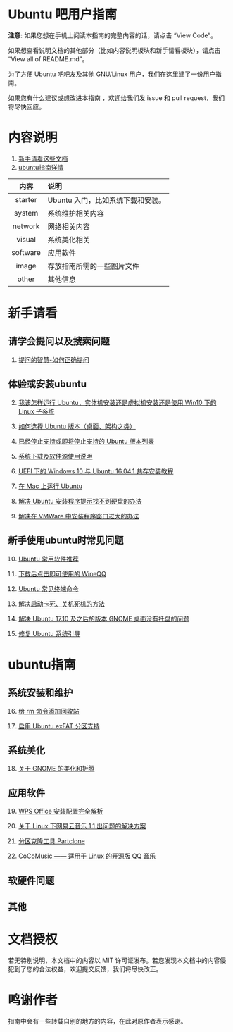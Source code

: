 # Ubuntu 吧用户指南

**注意:** 如果您想在手机上阅读本指南的完整内容的话，请点击 “View Code”。

如果想查看说明文档的其他部分（比如内容说明板块和新手请看板块），请点击 “View all of README.md”。

为了方便 Ubuntu 吧吧友及其他 GNU/Linux 用户，我们在这里建了一份用户指南。

如果您有什么建议或想改进本指南 ，欢迎给我们发 issue 和 pull request，我们将尽快回应。

# 内容说明

1. [新手请看这些文档](#新手请看)
2. [ubuntu指南详情](#ubuntu指南)

|内容|说明|
|:---:|:---|
|starter|Ubuntu 入门，比如系统下载和安装。|
|system|系统维护相关内容|
|network|网络相关内容|
|visual|系统美化相关|
|software|应用软件|
|image|存放指南所需的一些图片文件|
|other|其他信息|

# 新手请看

## 请学会提问以及搜索问题

1. [提问的智慧-如何正确提问](https://github.com/UbuntuBar/userguide/blob/master/other/How-To-Ask-Questions-The-Smart-Way/README-zh_CN.md)

## 体验或安装ubuntu

2. [我该怎样运行 Ubuntu，实体机安装还是虚拟机安装还是使用 Win10 下的 Linux 子系统](https://github.com/UbuntuBar/userguide/blob/master/starter/%E6%88%91%E8%AF%A5%E6%80%8E%E6%A0%B7%E8%BF%90%E8%A1%8CUbuntu%EF%BC%88%E5%AE%9E%E4%BD%93%E6%9C%BA%E3%80%81%E8%99%9A%E6%8B%9F%E6%9C%BA%E8%BF%98%E6%98%AFWin10%E4%B8%8B%E7%9A%84Linux%E5%AD%90%E7%B3%BB%E7%BB%9F%EF%BC%89.md)

3. [如何选择 Ubuntu 版本（桌面、架构之类）](https://github.com/UbuntuBar/userguide/blob/master/starter/%E5%A6%82%E4%BD%95%E9%80%89%E6%8B%A9Ubuntu%E7%89%88%E6%9C%AC%EF%BC%88%E6%A1%8C%E9%9D%A2%E3%80%81%E6%9E%B6%E6%9E%84%E4%B9%8B%E7%B1%BB%EF%BC%89.md)

4. [已经停止支持或即将停止支持的 Ubuntu 版本列表](https://github.com/UbuntuBar/userguide/blob/master/starter/%E5%B7%B2%E7%BB%8F%E5%81%9C%E6%AD%A2%E6%94%AF%E6%8C%81%E6%88%96%E5%8D%B3%E5%B0%86%E5%81%9C%E6%AD%A2%E6%94%AF%E6%8C%81%E7%9A%84Ubuntu%E7%89%88%E6%9C%AC%E5%88%97%E8%A1%A8.md)

5. [系统下载及软件源使用说明](https://github.com/UbuntuBar/userguide/blob/master/starter/%E5%9B%BD%E5%86%85%E5%BC%80%E6%BA%90%E9%95%9C%E5%83%8F%E7%AB%99%E5%9C%B0%E5%9D%80.md)

6. [UEFI 下的 Windows 10 与 Ubuntu 16.04.1 共存安装教程](https://github.com/UbuntuBar/userguide/blob/master/starter/UEFI%E4%B8%8BWin10-Ubuntu%E5%8F%8C%E7%B3%BB%E7%BB%9F%E5%85%B1%E5%AD%98%E6%95%99%E7%A8%8B.md)

7. [在 Mac 上运行 Ubuntu](https://github.com/UbuntuBar/userguide/blob/master/system/在Mac下运行Ubuntu.md)

8. [解决 Ubuntu 安装程序提示找不到硬盘的办法](https://github.com/UbuntuBar/userguide/blob/master/starter/%E8%A7%A3%E5%86%B3%E6%97%A0%E6%B3%95%E8%AF%86%E5%88%AB%E7%A1%AC%E7%9B%98%E7%9A%84%E5%8A%9E%E6%B3%95.md)

9. [解决在 VMWare 中安装程序窗口过大的办法](https://github.com/UbuntuBar/userguide/blob/master/starter/%E8%A7%A3%E5%86%B3%E5%9C%A8VMWare%E4%B8%AD%E5%AE%89%E8%A3%85%E7%A8%8B%E5%BA%8F%E7%AA%97%E5%8F%A3%E8%BF%87%E5%A4%A7%E7%9A%84%E6%96%B9%E6%B3%95.md)

## 新手使用ubuntu时常见问题

10. [Ubuntu 常用软件推荐](https://github.com/UbuntuBar/userguide/blob/master/starter/%E5%B8%B8%E7%94%A8%E8%BD%AF%E4%BB%B6%E6%8E%A8%E8%8D%90.md)

11. [下载后点击即可使用的 WineQQ](https://github.com/UbuntuBar/userguide/blob/master/software/Appimage%E6%A0%BC%E5%BC%8F%E7%9A%84WineQQ.md)

12. [Ubuntu 常见终端命令](https://github.com/UbuntuBar/userguide/blob/master/starter/%E5%B8%B8%E8%A7%81%E5%91%BD%E4%BB%A4%E5%A4%A7%E5%85%A8.md)

13. [解决启动卡死、关机死机的方法](https://github.com/UbuntuBar/userguide/blob/master/starter/%E8%A7%A3%E5%86%B3%E5%85%B3%E6%9C%BA%E6%97%B6%E5%8D%A1%E6%AD%BB%E3%80%81%E5%BC%80%E6%9C%BA%E5%8D%A1%E5%B1%8F%E7%9A%84%E6%96%B9%E6%B3%95.md)

14. [解决 Ubuntu 17.10 及之后的版本 GNOME 桌面没有托盘的问题](https://github.com/UbuntuBar/userguide/blob/master/system/%E8%A7%A3%E5%86%B317.10%E5%8F%8A%E4%B9%8B%E5%90%8E%E7%9A%84%E7%89%88%E6%9C%AC%E9%BB%98%E8%AE%A4%E6%A1%8C%E9%9D%A2%E6%B2%A1%E6%9C%89%E6%89%98%E7%9B%98%E7%9A%84%E9%97%AE%E9%A2%98.md)

15. [修复 Ubuntu 系统引导](https://github.com/UbuntuBar/userguide/blob/master/system/%E7%B3%BB%E7%BB%9F%E5%BC%95%E5%AF%BC%E4%BF%AE%E5%A4%8D%E6%95%99%E7%A8%8B.md)

# ubuntu指南

## 系统安装和维护
16. [给 rm 命令添加回收站](https://github.com/UbuntuBar/userguide/blob/master/system/%E7%BB%99rm%E5%91%BD%E4%BB%A4%E6%B7%BB%E5%8A%A0%E5%9B%9E%E6%94%B6%E7%AB%99.md)

17. [启用 Ubuntu exFAT 分区支持](https://github.com/UbuntuBar/userguide/blob/master/system/启用exFAT支持.md)

## 系统美化
18.  [关于 GNOME 的美化和折腾](https://github.com/UbuntuBar/userguide/blob/master/visual/%E5%85%B3%E4%BA%8EGNOME%E7%9A%84%E7%BE%8E%E5%8C%96%E5%92%8C%E6%8A%98%E8%85%BE.md)

## 应用软件
19. [WPS Office 安装配置完全解析](https://github.com/UbuntuBar/userguide/blob/master/software/WPSOffice%E5%AE%89%E8%A3%85%E9%85%8D%E7%BD%AE%E5%AE%8C%E5%85%A8%E8%A7%A3%E6%9E%90.md)

20. [关于 Linux 下网易云音乐 1.1 出问题的解决方案](https://github.com/UbuntuBar/userguide/blob/master/software/%E5%85%B3%E4%BA%8ELinux%E4%B8%8B%E7%BD%91%E6%98%93%E4%BA%91%E9%9F%B3%E4%B9%901.1.0%E7%9A%84%E8%A7%A3%E5%86%B3%E6%96%B9%E6%A1%88.md)

21. [分区克隆工具 Partclone](https://github.com/UbuntuBar/userguide/blob/master/software/%E5%88%86%E5%8C%BA%E5%85%8B%E9%9A%86%E5%B7%A5%E5%85%B7Partclone.md)

21. [CoCoMusic —— 适用于 Linux 的开源版 QQ 音乐](https://github.com/UbuntuBar/userguide/blob/master/software/CoCoMusic-%E9%80%82%E7%94%A8%E4%BA%8ELinux%E7%9A%84%E5%BC%80%E6%BA%90%E7%89%88QQ%E9%9F%B3%E4%B9%90.md)

## 软硬件问题

## 其他

# 文档授权
若无特别说明，本文档中的内容以 MIT 许可证发布。若您发现本文档中的内容侵犯到了您的合法权益，欢迎提交反馈，我们将尽快改正。

# 鸣谢作者
指南中会有一些转载自别的地方的内容，在此对原作者表示感谢。
